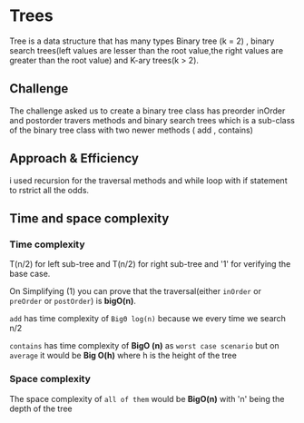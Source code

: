 # Trees
Tree is a data structure that has many types Binary tree (k = 2) , binary search trees(left values are lesser than the root value,the right values are greater than the root value) and K-ary trees(k > 2).

## Challenge
The challenge asked us to create a binary tree class has preorder inOrder and postorder travers  methods and binary search trees which is a sub-class of the binary tree class with two newer methods ( add , contains)

## Approach & Efficiency
i used recursion for the traversal methods and while loop with if statement to rstrict all the odds.

## Time and space complexity


### **Time complexity**
T(n/2) for left sub-tree and T(n/2) for right sub-tree and '1' for verifying the base case.

On Simplifying (1) you can prove that the traversal(either `inOrder` or `preOrder` or `postOrder`) is **bigO(n)**.

`add` has time complexity of `BigΘ log(n)` because we every time we search n/2

`contains` has time complexity of **BigO (n)** as `worst case scenario` but on `average` it would be **Big O(h)** where h is the height of the tree


### **Space complexity**

The space complexity of `all of them` would be **BigO(n)** with 'n' being the depth of the tree


